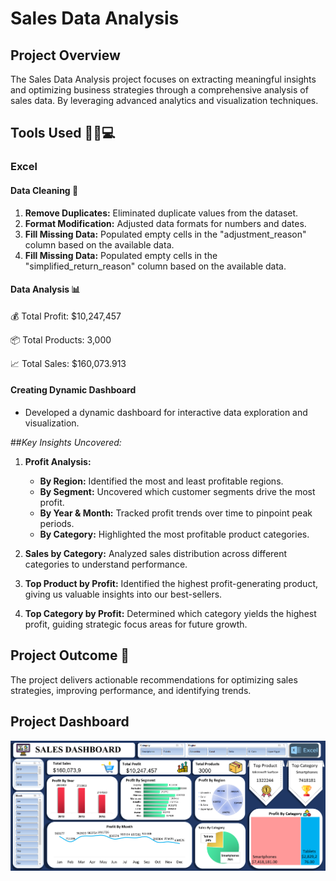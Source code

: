 # Sales Data Analysis

## Project Overview

The Sales Data Analysis project focuses on extracting meaningful insights and optimizing business strategies through a comprehensive analysis of sales data.
By leveraging advanced analytics and visualization techniques.

## Tools Used 🧑‍💻💻

### Excel


#### Data Cleaning 🧽
1. **Remove Duplicates:** Eliminated duplicate values from the dataset.
2. **Format Modification:** Adjusted data formats for numbers and dates.
3. **Fill Missing Data:** Populated empty cells in the "adjustment_reason" column based on the available data.
4. **Fill Missing Data:** Populated empty cells in the "simplified_return_reason" column based on the available data.


#### Data Analysis 📊

💰 Total Profit: $10,247,457

📦 Total Products: 3,000

📈 Total Sales: $160,073.913


#### Creating Dynamic Dashboard 
   - Developed a dynamic dashboard for interactive data exploration and visualization.



##*Key Insights Uncovered:*

1. **Profit Analysis:**
   - **By Region:** Identified the most and least profitable regions.
   - **By Segment:** Uncovered which customer segments drive the most profit.
   - **By Year & Month:** Tracked profit trends over time to pinpoint peak periods.
   - **By Category:** Highlighted the most profitable product categories.


2. **Sales by Category:** Analyzed sales distribution across different categories to understand performance.


3. **Top Product by Profit:** Identified the highest profit-generating product, giving us valuable insights into our best-sellers.


4. **Top Category by Profit:** Determined which category yields the highest profit, guiding strategic focus areas for future growth.



## Project Outcome 🎯

The project delivers actionable recommendations for optimizing sales strategies, improving performance, and identifying trends.


## Project Dashboard

![Sales Data Analysis Dashboard](https://github.com/Raghad-El-Ghobashy/Sales-Data-Analysis-Excel/blob/main/Dashboard.png)
